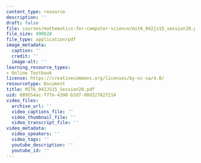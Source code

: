 ```yaml
---
content_type: resource
description: ''
draft: false
file: courses/mathematics-for-computer-science/mit6_042js15_session28.pdf
file_size: 490628
file_type: application/pdf
image_metadata:
  caption: ''
  credit: ''
  image-alt: ''
learning_resource_types:
- Online Textbook
license: https://creativecommons.org/licenses/by-nc-sa/4.0/
resourcetype: Document
title: MIT6_042JS15_Session28.pdf
uid: 689554ac-f77e-4390-b2d7-00d32782f214
video_files:
  archive_url: ''
  video_captions_file: ''
  video_thumbnail_file: ''
  video_transcript_file: ''
video_metadata:
  video_speakers: ''
  video_tags: ''
  youtube_description: ''
  youtube_id: ''
---
```

